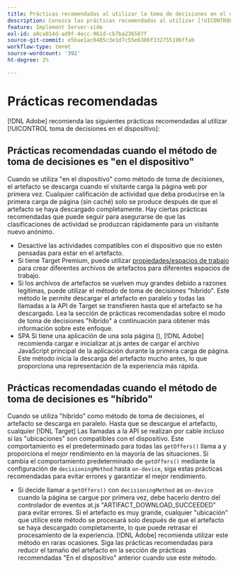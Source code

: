 ```yaml
---
title: Prácticas recomendadas al utilizar la toma de decisiones en el dispositivo
description: Conozca las prácticas recomendadas al utilizar [!UICONTROL toma de decisiones en el dispositivo] in [!DNL Adobe Target]
feature: Implement Server-side
exl-id: a0ca014d-ad9f-4ecc-961d-cb7ba236507f
source-git-commit: e5bae1ac9485c3e1d7c55e6386f332755196ffab
workflow-type: tm+mt
source-wordcount: '392'
ht-degree: 2%

---
```


# Prácticas recomendadas

[!DNL Adobe] recomienda las siguientes prácticas recomendadas al utilizar [!UICONTROL toma de decisiones en el dispositivo]:

## Prácticas recomendadas cuando el método de toma de decisiones es &quot;en el dispositivo&quot;

Cuando se utiliza &quot;en el dispositivo&quot; como método de toma de decisiones, el artefacto se descarga cuando el visitante carga la página web por primera vez. Cualquier calificación de actividad que deba producirse en la primera carga de página (sin caché) solo se produce después de que el artefacto se haya descargado completamente. Hay ciertas prácticas recomendadas que puede seguir para asegurarse de que las clasificaciones de actividad se produzcan rápidamente para un visitante nuevo anónimo.

* Desactive las actividades compatibles con el dispositivo que no estén pensadas para estar en el artefacto.
* Si tiene Target Premium, puede utilizar [propiedades/espacios de trabajo](https://experienceleague.adobe.com/docs/target/using/administer/manage-users/enterprise/property-channel.html?lang=es) para crear diferentes archivos de artefactos para diferentes espacios de trabajo.
* Si los archivos de artefactos se vuelven muy grandes debido a razones legítimas, puede utilizar el método de toma de decisiones &quot;híbrido&quot;. Este método le permite descargar el artefacto en paralelo y todas las llamadas a la API de Target se transfieren hasta que el artefacto se ha descargado. Lea la sección de prácticas recomendadas sobre el modo de toma de decisiones &quot;híbrido&quot; a continuación para obtener más información sobre este enfoque.
* SPA Si tiene una aplicación de una sola página (), [!DNL Adobe] recomienda cargar e inicializar at.js antes de cargar el archivo JavaScript principal de la aplicación durante la primera carga de página. Este método inicia la descarga del artefacto mucho antes, lo que proporciona una representación de la experiencia más rápida.

## Prácticas recomendadas cuando el método de toma de decisiones es &quot;híbrido&quot;

Cuando se utiliza &quot;híbrido&quot; como método de toma de decisiones, el artefacto se descarga en paralelo. Hasta que se descargue el artefacto, cualquier [!DNL Target] Las llamadas a la API se realizan por cable incluso si las &quot;ubicaciones&quot; son compatibles con el dispositivo. Este comportamiento es el predeterminado para todas las `getOffers()` llama a y proporciona el mejor rendimiento en la mayoría de las situaciones. Si cambia el comportamiento predeterminado de `getOffers()` mediante la configuración de `decisioningMethod` hasta `on-device`, siga estas prácticas recomendadas para evitar errores y garantizar el mejor rendimiento.

* Si decide llamar a `getOffers()` con `decisioningMethod` as `on-device` cuando la página se cargue por primera vez, debe hacerlo dentro del controlador de eventos at.js &quot;ARTIFACT_DOWNLOAD_SUCCEEDED&quot; para evitar errores. Si el artefacto es muy grande, cualquier &quot;ubicación&quot; que utilice este método se procesará solo después de que el artefacto se haya descargado completamente, lo que puede retrasar el procesamiento de la experiencia. [!DNL Adobe] recomienda utilizar este método en raras ocasiones. Siga las prácticas recomendadas para reducir el tamaño del artefacto en la sección de prácticas recomendadas &quot;En el dispositivo&quot; anterior cuando use este método.
